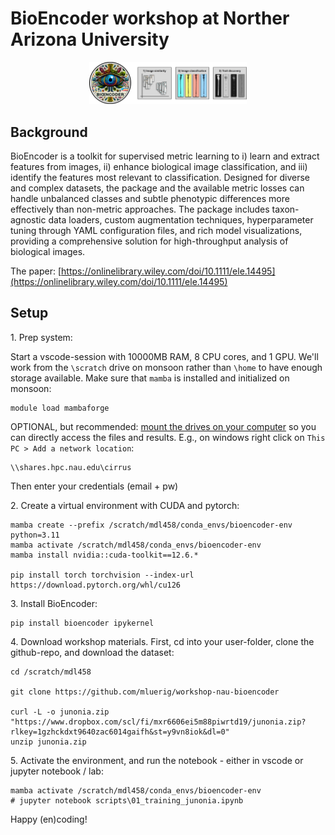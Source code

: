 # BioEncoder workshop at Norther Arizona University

<div align="center">
    <img src="assets/banner.jpg" width="50%">
</div>

## Background

BioEncoder is a toolkit for supervised metric learning to i) learn and extract features from images, ii) enhance biological image classification, and iii) identify the features most relevant to classification. Designed for diverse and complex datasets, the package and the available metric losses can handle unbalanced classes and subtle phenotypic differences more effectively than non-metric approaches. The package includes taxon-agnostic data loaders, custom augmentation techniques, hyperparameter tuning through YAML configuration files, and rich model visualizations, providing a comprehensive solution for high-throughput analysis of biological images.

The paper: [https://onlinelibrary.wiley.com/doi/10.1111/ele.14495](https://onlinelibrary.wiley.com/doi/10.1111/ele.14495)


## Setup

1\. Prep system:

Start a vscode-session with 10000MB RAM, 8 CPU cores, and 1 GPU. We'll work from the `\scratch` drive on monsoon rather than `\home` to have enough storage available. Make sure that `mamba` is installed and initialized on monsoon:
````
module load mambaforge
````
OPTIONAL, but recommended: [mount the drives on your computer](https://in.nau.edu/arc/overview/file-management/) so you can directly access the files and results. E.g., on windows right click on `This PC > Add a network location`:

````
\\shares.hpc.nau.edu\cirrus
````
Then enter your credentials (email + pw)

2\. Create a virtual environment with CUDA and pytorch: 

````
mamba create --prefix /scratch/mdl458/conda_envs/bioencoder-env python=3.11
mamba activate /scratch/mdl458/conda_envs/bioencoder-env
mamba install nvidia::cuda-toolkit==12.6.*

pip install torch torchvision --index-url https://download.pytorch.org/whl/cu126
````

3\. Install BioEncoder:
````
pip install bioencoder ipykernel
````


4\. Download workshop materials. First, cd into your user-folder, clone the github-repo, and download the dataset:
````
cd /scratch/mdl458

git clone https://github.com/mluerig/workshop-nau-bioencoder

curl -L -o junonia.zip "https://www.dropbox.com/scl/fi/mxr6606ei5m88piwrtd19/junonia.zip?rlkey=1gzhckdxt9640zac6014gaifh&st=y9vn8iok&dl=0"
unzip junonia.zip
````



5\. Activate the environment, and run the notebook - either in vscode or jupyter notebook / lab:

````
mamba activate /scratch/mdl458/conda_envs/bioencoder-env
# jupyter notebook scripts\01_training_junonia.ipynb
````

Happy (en)coding!

## 

